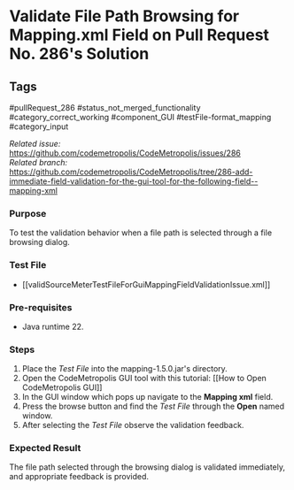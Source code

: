 # Validate File Path Browsing for Mapping.xml Field on Pull Request No. 286's Solution

## Tags
#pullRequest_286 #status_not_merged_functionality #category_correct_working #component_GUI #testFile-format_mapping #category_input

_Related issue:_ https://github.com/codemetropolis/CodeMetropolis/issues/286 <br>
_Related branch:_ https://github.com/codemetropolis/CodeMetropolis/tree/286-add-immediate-field-validation-for-the-gui-tool-for-the-following-field--mapping-xml

### Purpose
To test the validation behavior when a file path is selected through a file browsing dialog.

### Test File
- [[validSourceMeterTestFileForGuiMappingFieldValidationIssue.xml]]

### Pre-requisites
- Java runtime 22.

### Steps
1. Place the *Test File* into the mapping-1.5.0.jar's directory.
2. Open the CodeMetropolis GUI tool with this tutorial: [[How to Open CodeMetropolis GUI]]
3. In the GUI window which pops up navigate to the **Mapping xml** field. 
4. Press the browse button and find the *Test File* through the **Open** named window.
5. After selecting the *Test File* observe the validation feedback.

### Expected Result
The file path selected through the browsing dialog is validated immediately, and appropriate feedback is provided.
